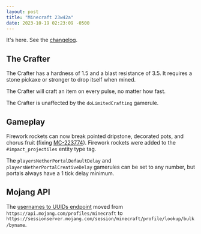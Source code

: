 ```yaml
---
layout: post
title: "Minecraft 23w42a"
date: 2023-10-19 02:23:09 -0500
---
```


It's here. See the [changelog](https://www.minecraft.net/en-us/article/minecraft-snapshot-23w42a).

## The Crafter

The Crafter has a hardness of 1.5 and a blast resistance of 3.5. It requires a stone pickaxe or stronger to drop itself when mined.

The Crafter will craft an item on every pulse, no matter how fast.

The Crafter is unaffected by the `doLimitedCrafting` gamerule.

## Gameplay

Firework rockets can now break pointed dripstone, decorated pots, and chorus fruit (fixing [MC-223774](https://bugs.mojang.com/browse/MC-223774)). Firework rockets were added to the `#impact_projectiles` entity type tag.

The `playersNetherPortalDefaultDelay` and `playersNetherPortalCreativeDelay` gamerules can be set to any number, but portals always have a 1 tick delay minimum.

## Mojang API

The [usernames to UUIDs endpoint](https://wiki.vg/Mojang_API#Usernames_to_UUIDs) moved from `https://api.mojang.com/profiles/minecraft` to `https://sessionserver.mojang.com/session/minecraft/profile/lookup/bulk/byname`.

